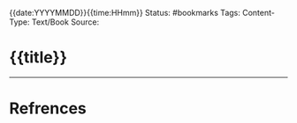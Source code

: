 {{date:YYYYMMDD}}{{time:HHmm}}
Status: #bookmarks
Tags:
Content-Type: Text/Book
Source:  

# {{title}}

---
# Refrences